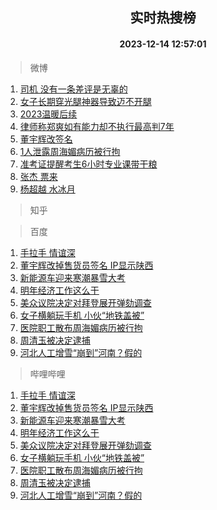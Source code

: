 <div align="center"><h2>实时热搜榜</h2><h4>2023-12-14 12:57:01</h4></div>

> 微博  

1. [司机 没有一条差评是无辜的](https://s.weibo.com/weibo?q=%E5%8F%B8%E6%9C%BA%20%E6%B2%A1%E6%9C%89%E4%B8%80%E6%9D%A1%E5%B7%AE%E8%AF%84%E6%98%AF%E6%97%A0%E8%BE%9C%E7%9A%84&t=31&band_rank=1&Refer=top)<br />
2. [女子长期穿光腿神器导致迈不开腿](https://s.weibo.com/weibo?q=%23%E5%A5%B3%E5%AD%90%E9%95%BF%E6%9C%9F%E7%A9%BF%E5%85%89%E8%85%BF%E7%A5%9E%E5%99%A8%E5%AF%BC%E8%87%B4%E8%BF%88%E4%B8%8D%E5%BC%80%E8%85%BF%23&t=31&band_rank=2&Refer=top)<br />
3. [2023温暖后续](https://s.weibo.com/weibo?q=%232023%E6%B8%A9%E6%9A%96%E5%90%8E%E7%BB%AD%23&t=31&band_rank=3&Refer=top)<br />
4. [律师称郑爽如有能力却不执行最高判7年](https://s.weibo.com/weibo?q=%23%E5%BE%8B%E5%B8%88%E7%A7%B0%E9%83%91%E7%88%BD%E5%A6%82%E6%9C%89%E8%83%BD%E5%8A%9B%E5%8D%B4%E4%B8%8D%E6%89%A7%E8%A1%8C%E6%9C%80%E9%AB%98%E5%88%A47%E5%B9%B4%23&t=31&band_rank=4&Refer=top)<br />
5. [董宇辉改签名](https://s.weibo.com/weibo?q=%23%E8%91%A3%E5%AE%87%E8%BE%89%E6%94%B9%E7%AD%BE%E5%90%8D%23&t=31&band_rank=5&Refer=top)<br />
6. [1人泄露周海媚病历被行拘](https://s.weibo.com/weibo?q=%231%E4%BA%BA%E6%B3%84%E9%9C%B2%E5%91%A8%E6%B5%B7%E5%AA%9A%E7%97%85%E5%8E%86%E8%A2%AB%E8%A1%8C%E6%8B%98%23&t=31&band_rank=6&Refer=top)<br />
7. [准考证提醒考生6小时专业课带干粮](https://s.weibo.com/weibo?q=%23%E5%87%86%E8%80%83%E8%AF%81%E6%8F%90%E9%86%92%E8%80%83%E7%94%9F6%E5%B0%8F%E6%97%B6%E4%B8%93%E4%B8%9A%E8%AF%BE%E5%B8%A6%E5%B9%B2%E7%B2%AE%23&t=31&band_rank=7&Refer=top)<br />
8. [张杰 票来](https://s.weibo.com/weibo?q=%E5%BC%A0%E6%9D%B0%20%E7%A5%A8%E6%9D%A5&t=31&band_rank=8&Refer=top)<br />
9. [杨超越 水冰月](https://s.weibo.com/weibo?q=%E6%9D%A8%E8%B6%85%E8%B6%8A%20%E6%B0%B4%E5%86%B0%E6%9C%88&t=31&band_rank=9&Refer=top)<br />

> 知乎  


> 百度  

1. [手拉手 情谊深](https://www.baidu.com/s?wd=%E6%89%8B%E6%8B%89%E6%89%8B+%E6%83%85%E8%B0%8A%E6%B7%B1&sa=fyb_news&rsv_dl=fyb_news)<br />
2. [董宇辉改掉售货员签名 IP显示陕西](https://www.baidu.com/s?wd=%E8%91%A3%E5%AE%87%E8%BE%89%E6%94%B9%E6%8E%89%E5%94%AE%E8%B4%A7%E5%91%98%E7%AD%BE%E5%90%8D+IP%E6%98%BE%E7%A4%BA%E9%99%95%E8%A5%BF&sa=fyb_news&rsv_dl=fyb_news)<br />
3. [新能源车迎来寒潮暴雪大考](https://www.baidu.com/s?wd=%E6%96%B0%E8%83%BD%E6%BA%90%E8%BD%A6%E8%BF%8E%E6%9D%A5%E5%AF%92%E6%BD%AE%E6%9A%B4%E9%9B%AA%E5%A4%A7%E8%80%83&sa=fyb_news&rsv_dl=fyb_news)<br />
4. [明年经济工作这么干](https://www.baidu.com/s?wd=%E6%98%8E%E5%B9%B4%E7%BB%8F%E6%B5%8E%E5%B7%A5%E4%BD%9C%E8%BF%99%E4%B9%88%E5%B9%B2&sa=fyb_news&rsv_dl=fyb_news)<br />
5. [美众议院决定对拜登展开弹劾调查](https://www.baidu.com/s?wd=%E7%BE%8E%E4%BC%97%E8%AE%AE%E9%99%A2%E5%86%B3%E5%AE%9A%E5%AF%B9%E6%8B%9C%E7%99%BB%E5%B1%95%E5%BC%80%E5%BC%B9%E5%8A%BE%E8%B0%83%E6%9F%A5&sa=fyb_news&rsv_dl=fyb_news)<br />
6. [女子横躺玩手机 小伙“地铁盖被”](https://www.baidu.com/s?wd=%E5%A5%B3%E5%AD%90%E6%A8%AA%E8%BA%BA%E7%8E%A9%E6%89%8B%E6%9C%BA+%E5%B0%8F%E4%BC%99%E2%80%9C%E5%9C%B0%E9%93%81%E7%9B%96%E8%A2%AB%E2%80%9D&sa=fyb_news&rsv_dl=fyb_news)<br />
7. [医院职工散布周海媚病历被行拘](https://www.baidu.com/s?wd=%E5%8C%BB%E9%99%A2%E8%81%8C%E5%B7%A5%E6%95%A3%E5%B8%83%E5%91%A8%E6%B5%B7%E5%AA%9A%E7%97%85%E5%8E%86%E8%A2%AB%E8%A1%8C%E6%8B%98&sa=fyb_news&rsv_dl=fyb_news)<br />
8. [周清玉被决定逮捕](https://www.baidu.com/s?wd=%E5%91%A8%E6%B8%85%E7%8E%89%E8%A2%AB%E5%86%B3%E5%AE%9A%E9%80%AE%E6%8D%95&sa=fyb_news&rsv_dl=fyb_news)<br />
9. [河北人工增雪“崩到”河南？假的](https://www.baidu.com/s?wd=%E6%B2%B3%E5%8C%97%E4%BA%BA%E5%B7%A5%E5%A2%9E%E9%9B%AA%E2%80%9C%E5%B4%A9%E5%88%B0%E2%80%9D%E6%B2%B3%E5%8D%97%EF%BC%9F%E5%81%87%E7%9A%84&sa=fyb_news&rsv_dl=fyb_news)<br />

> 哔哩哔哩  

1. [手拉手 情谊深](https://www.baidu.com/s?wd=%E6%89%8B%E6%8B%89%E6%89%8B+%E6%83%85%E8%B0%8A%E6%B7%B1&sa=fyb_news&rsv_dl=fyb_news)<br />
2. [董宇辉改掉售货员签名 IP显示陕西](https://www.baidu.com/s?wd=%E8%91%A3%E5%AE%87%E8%BE%89%E6%94%B9%E6%8E%89%E5%94%AE%E8%B4%A7%E5%91%98%E7%AD%BE%E5%90%8D+IP%E6%98%BE%E7%A4%BA%E9%99%95%E8%A5%BF&sa=fyb_news&rsv_dl=fyb_news)<br />
3. [新能源车迎来寒潮暴雪大考](https://www.baidu.com/s?wd=%E6%96%B0%E8%83%BD%E6%BA%90%E8%BD%A6%E8%BF%8E%E6%9D%A5%E5%AF%92%E6%BD%AE%E6%9A%B4%E9%9B%AA%E5%A4%A7%E8%80%83&sa=fyb_news&rsv_dl=fyb_news)<br />
4. [明年经济工作这么干](https://www.baidu.com/s?wd=%E6%98%8E%E5%B9%B4%E7%BB%8F%E6%B5%8E%E5%B7%A5%E4%BD%9C%E8%BF%99%E4%B9%88%E5%B9%B2&sa=fyb_news&rsv_dl=fyb_news)<br />
5. [美众议院决定对拜登展开弹劾调查](https://www.baidu.com/s?wd=%E7%BE%8E%E4%BC%97%E8%AE%AE%E9%99%A2%E5%86%B3%E5%AE%9A%E5%AF%B9%E6%8B%9C%E7%99%BB%E5%B1%95%E5%BC%80%E5%BC%B9%E5%8A%BE%E8%B0%83%E6%9F%A5&sa=fyb_news&rsv_dl=fyb_news)<br />
6. [女子横躺玩手机 小伙“地铁盖被”](https://www.baidu.com/s?wd=%E5%A5%B3%E5%AD%90%E6%A8%AA%E8%BA%BA%E7%8E%A9%E6%89%8B%E6%9C%BA+%E5%B0%8F%E4%BC%99%E2%80%9C%E5%9C%B0%E9%93%81%E7%9B%96%E8%A2%AB%E2%80%9D&sa=fyb_news&rsv_dl=fyb_news)<br />
7. [医院职工散布周海媚病历被行拘](https://www.baidu.com/s?wd=%E5%8C%BB%E9%99%A2%E8%81%8C%E5%B7%A5%E6%95%A3%E5%B8%83%E5%91%A8%E6%B5%B7%E5%AA%9A%E7%97%85%E5%8E%86%E8%A2%AB%E8%A1%8C%E6%8B%98&sa=fyb_news&rsv_dl=fyb_news)<br />
8. [周清玉被决定逮捕](https://www.baidu.com/s?wd=%E5%91%A8%E6%B8%85%E7%8E%89%E8%A2%AB%E5%86%B3%E5%AE%9A%E9%80%AE%E6%8D%95&sa=fyb_news&rsv_dl=fyb_news)<br />
9. [河北人工增雪“崩到”河南？假的](https://www.baidu.com/s?wd=%E6%B2%B3%E5%8C%97%E4%BA%BA%E5%B7%A5%E5%A2%9E%E9%9B%AA%E2%80%9C%E5%B4%A9%E5%88%B0%E2%80%9D%E6%B2%B3%E5%8D%97%EF%BC%9F%E5%81%87%E7%9A%84&sa=fyb_news&rsv_dl=fyb_news)<br />
